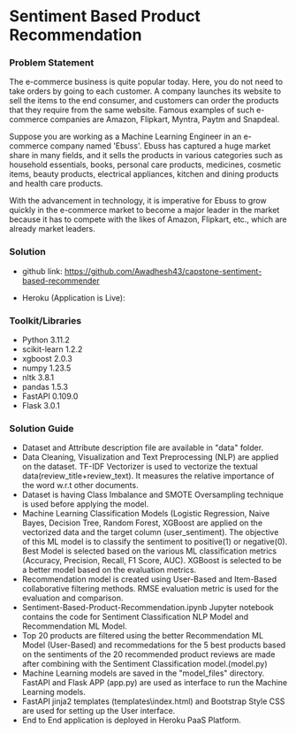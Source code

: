 # Sentiment Based Product Recommendation

### Problem Statement

The e-commerce business is quite popular today. Here, you do not need to take orders by going to each customer. A company launches its website to sell the items to the end consumer, and customers can order the products that they require from the same website. Famous examples of such e-commerce companies are Amazon, Flipkart, Myntra, Paytm and Snapdeal.

Suppose you are working as a Machine Learning Engineer in an e-commerce company named 'Ebuss'. Ebuss has captured a huge market share in many fields, and it sells the products in various categories such as household essentials, books, personal care products, medicines, cosmetic items, beauty products, electrical appliances, kitchen and dining products and health care products.

With the advancement in technology, it is imperative for Ebuss to grow quickly in the e-commerce market to become a major leader in the market because it has to compete with the likes of Amazon, Flipkart, etc., which are already market leaders.

### Solution

* github link: https://github.com/Awadhesh43/capstone-sentiment-based-recommender

* Heroku (Application is Live): 

### Toolkit/Libraries

* Python 3.11.2
* scikit-learn 1.2.2
* xgboost 2.0.3
* numpy 1.23.5
* nltk 3.8.1
* pandas 1.5.3
* FastAPI 0.109.0
* Flask 3.0.1


### Solution Guide

* Dataset and Attribute description file are available in "data" folder.
* Data Cleaning, Visualization and Text Preprocessing (NLP) are applied on the dataset. TF-IDF Vectorizer is used to vectorize the textual data(review_title+review_text). It measures the relative importance of the word w.r.t other documents.
* Dataset is having Class Imbalance and SMOTE Oversampling technique is used before applying the model.
* Machine Learning Classification Models (Logistic Regression, Naive Bayes, Decision Tree, Random Forest, XGBoost are applied on the vectorized data and the target column (user_sentiment). The objective of this ML model is to classify the sentiment to positive(1) or negative(0). Best Model is selected based on the various ML classification metrics (Accuracy, Precision, Recall, F1 Score, AUC). XGBoost is selected to be a better model based on the evaluation metrics.
* Recommendation model is created using User-Based and Item-Based collaborative filtering methods. RMSE evaluation metric is used for the evaluation and comparison.
* Sentiment-Based-Product-Recommendation.ipynb Jupyter notebook contains the code for Sentiment Classification NLP Model and Recommendation ML Model.
* Top 20 products are filtered using the better Recommendation ML Model (User-Based) and recommedations for the 5 best products based on the sentiments of the 20 recommended product reviews are made after combining with the Sentiment Classification model.(model.py)
* Machine Learning models are saved in the "model_files" directory. FastAPI and Flask APP (app.py) are used as interface to run the Machine Learning models.
* FastAPI jinja2 templates (templates\index.html) and Bootstrap Style CSS are used for setting up the User interface.
* End to End application is deployed in Heroku PaaS Platform.